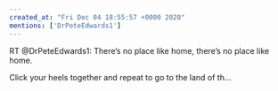 ```yaml
---
created_at: "Fri Dec 04 18:55:57 +0000 2020"
mentions: ['DrPeteEdwards1']
---
```


RT @DrPeteEdwards1: There’s no place like home, there’s no place like home. 
 
Click your heels together and repeat to go to the land of th…